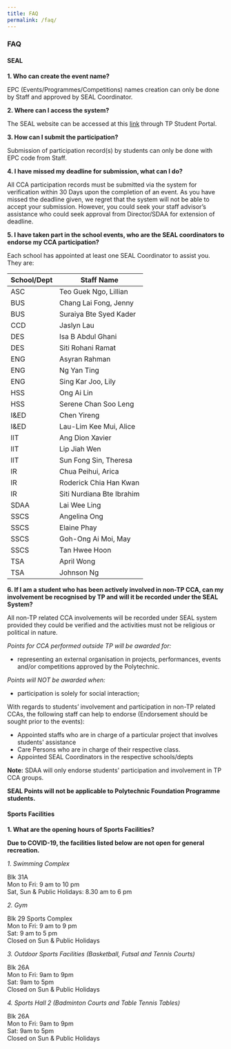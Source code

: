 ```yaml
---
title: FAQ
permalink: /faq/
---
```


### **FAQ**

#### SEAL
**1.	Who can create the event name?**

EPC (Events/Programmes/Competitions) names creation can only be done by Staff and approved by SEAL Coordinator.

**2. Where can I access the system?**

The SEAL website can be accessed at this [link](https://internetapps.tp.edu.sg/tpseal) through TP Student Portal.

**3. How can I submit the participation?**

Submission of participation record(s) by students can only be done with EPC code from Staff.

**4. I have missed my deadline for submission, what can I do?**

All CCA participation records must be submitted via the system for verification within 30 Days upon the completion of an event. As you have missed the deadline given, we regret that the system will not be able to accept your submission. However, you could seek your staff advisor’s assistance who could seek approval from Director/SDAA for extension of deadline. 

**5. I have taken part in the school events, who are the SEAL coordinators to endorse my CCA participation?**

Each school has appointed at least one SEAL Coordinator to assist you. They are:

School/Dept | Staff Name
------------ | -------------
ASC | Teo Guek Ngo, Lillian
BUS | Chang Lai Fong, Jenny
BUS | Suraiya Bte Syed Kader
CCD | Jaslyn Lau
DES | Isa B Abdul Ghani
DES | Siti Rohani Ramat
ENG | Asyran Rahman
ENG | Ng Yan Ting
ENG | Sing Kar Joo, Lily
HSS | Ong Ai Lin
HSS | Serene Chan Soo Leng
I&ED| Chen Yireng
I&ED| Lau-Lim Kee Mui, Alice
IIT | Ang Dion Xavier
IIT | Lip Jiah Wen
IIT | Sun Fong Sin, Theresa
IR  | Chua Peihui, Arica
IR  | Roderick Chia Han Kwan
IR  | Siti Nurdiana Bte Ibrahim
SDAA| Lai Wee Ling
SSCS| Angelina Ong
SSCS| Elaine Phay
SSCS| Goh-Ong Ai Moi, May
SSCS| Tan Hwee Hoon
TSA | April Wong
TSA | Johnson Ng

**6. If I am a student who has been actively involved in non-TP CCA, can my involvement be recognised by TP and will it be recorded under the SEAL System?**

All non-TP related CCA involvements will be recorded under SEAL system provided they could be verified and the activities must not be religious or political in nature.

*Points for CCA performed outside TP will be awarded for:*

*	representing an external organisation in projects, performances, events and/or competitions approved by the Polytechnic.

*Points will NOT be awarded when:*

* participation is solely for social interaction;

With regards to students’ involvement and participation in non-TP related CCAs, the following staff can help to endorse (Endorsement should be sought prior to the events):

* Appointed staffs who are in charge of a particular project that involves students' assistance
* Care Persons who are in charge of their respective class.
* Appointed SEAL Coordinators in the respective schools/depts

**Note:** SDAA will only endorse students' participation and involvement in TP CCA groups.

**SEAL Points will not be applicable to Polytechnic Foundation Programme students.**


#### Sports Facilities
**1.	What are the opening hours of Sports Facilities?**

**Due to COVID-19, the facilities listed below are not open for general recreation.** 

*1.	Swimming Complex*  
  
  Blk 31A  
  Mon to Fri: 9 am to 10 pm  
  Sat, Sun & Public Holidays: 8.30 am to 6 pm  

*2.	Gym*  
  
  Blk 29 Sports Complex  
  Mon to Fri: 9 am to 9 pm  
  Sat: 9 am to 5 pm  
  Closed on Sun & Public Holidays

*3.	Outdoor Sports Facilities (Basketball, Futsal and Tennis Courts)*  
  
  Blk 26A  
  Mon to Fri: 9am to 9pm  
  Sat: 9am to 5pm  
  Closed on Sun & Public Holidays  

*4.	Sports Hall 2 (Badminton Courts and Table Tennis Tables)*  
   
   Blk 26A  
   Mon to Fri: 9am to 9pm  
   Sat: 9am to 5pm  
   Closed on Sun & Public Holidays  


